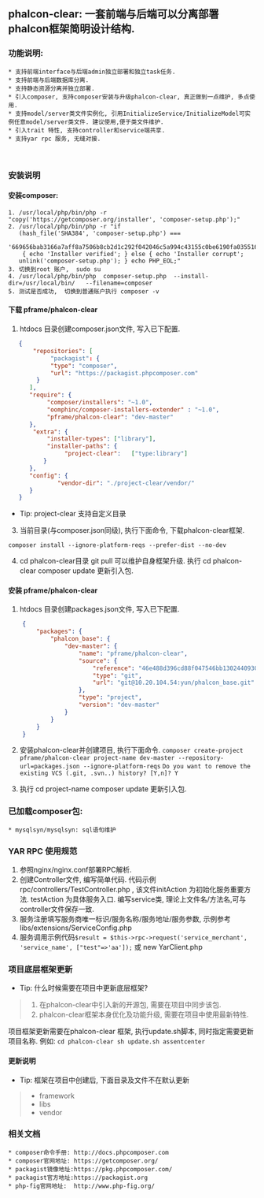 ## phalcon-clear: 一套前端与后端可以分离部署phalcon框架简明设计结构.


### 功能说明:

    * 支持前端interface与后端admin独立部署和独立task任务.
    * 支持前端与后端数据库分离.
    * 支持静态资源分离并独立部署.
    * 引入composer, 支持composer安装与升级phalcon-clear, 真正做到一点维护, 多点使用.
    * 支持model/server类文件实例化, 引用InitializeService/InitializeModel可实例任意model/server类文件. 建议使用,便于类文件维护.
    * 引入trait 特性, 支持controller和service端共享.
    * 支持yar rpc 服务, 无缝对接.
    

### 安装说明
#### 安装composer:
    1. /usr/local/php/bin/php -r "copy('https://getcomposer.org/installer', 'composer-setup.php');"
    2. /usr/local/php/bin/php -r "if
       (hash_file('SHA384', 'composer-setup.php') ===
       '669656bab3166a7aff8a7506b8cb2d1c292f042046c5a994c43155c0be6190fa0355160742ab2e1c88d40d5be660b410')
        { echo 'Installer verified'; } else { echo 'Installer corrupt';
       unlink('composer-setup.php'); } echo PHP_EOL;"
    3. 切换到root 账户,  sudo su
    4. /usr/local/php/bin/php  composer-setup.php  --install-dir=/usr/local/bin/   --filename=composer
    5. 测试是否成功,  切换到普通账户执行 composer -v

#### 下载 pframe/phalcon-clear

1. htdocs 目录创建composer.json文件, 写入已下配置.
```json
   {
       "repositories": [
            "packagist": {
            "type": "composer",
            "url": "https://packagist.phpcomposer.com"
        }
      ],
      "require": {
           "composer/installers": "~1.0",
           "oomphinc/composer-installers-extender" : "~1.0",
           "pframe/phalcon-clear": "dev-master"
      },
       "extra": {
           "installer-types": ["library"],
           "installer-paths": {
                "project-clear":   ["type:library"]
          }
      },
      "config": {
              "vendor-dir": "./project-clear/vendor/"
      }
   }

```
* Tip: project-clear 支持自定义目录




3. 当前目录(与composer.json同级), 执行下面命令, 下载phalcon-clear框架.

`composer install --ignore-platform-reqs --prefer-dist --no-dev`

4. cd phalcon-clear目录 git pull 可以维护自身框架升级. 执行 cd phalcon-clear composer update 更新引入包.


#### 安装 pframe/phalcon-clear

1. htdocs 目录创建packages.json文件, 写入已下配置.
```json
    {
        "packages": {
            "phalcon_base": {
                "dev-master": {
                    "name": "pframe/phalcon-clear",
                    "source": {
                        "reference": "46e488d396cd88f047546bb130244093093db823",
                        "type": "git",
                        "url": "git@10.20.104.54:yun/phalcon_base.git"
                    },
                    "type": "project",
                    "version": "dev-master"
                }
            }
        }
    }
```

2. 安装phalcon-clear并创建项目,  执行下面命令.
`composer create-project pframe/phalcon-clear project-name dev-master --repository-url=packages.json --ignore-platform-reqs`
`Do you want to remove the existing VCS (.git, .svn..) history? [Y,n]? Y`

3. 执行 cd project-name composer update 更新引入包.

### 已加载composer包:
    * mysqlsyn/mysqlsyn: sql语句维护

### YAR RPC 使用规范
1. 参照nginx/nginx.conf部署RPC解析.
2. 创建Controller文件, 编写简单代码.  代码示例 rpc/controllers/TestController.php , 该文件initAction 为初始化服务重要方法. testAction 为具体服务入口.
   编写service类, 理论上文件名/方法名,可与controller文件保存一致.
3. 服务注册填写服务商唯一标识/服务名称/服务地址/服务参数, 示例参考libs/extensions/ServiceConfig.php
4. 服务调用示例代码`$result = $this->rpc->request('service_merchant', 'service_name', ["test"=>'aa']);` 或 new YarClient.php


### 项目底层框架更新
* Tip: 什么时候需要在项目中更新底层框架?
> 1. 在phalcon-clear中引入新的开源包, 需要在项目中同步该包.
> 2. phalcon-clear框架本身优化及功能升级, 需要在项目中使用最新特性.


项目框架更新需要在phalcon-clear 框架, 执行update.sh脚本, 同时指定需要更新项目名称. 例如:
`cd phalcon-clear sh update.sh assentcenter`

#### 更新说明
 * Tip: 框架在项目中创建后, 下面目录及文件不在默认更新
> * framework
> * libs
> * vendor



### 相关文档
    * composer命令手册: http://docs.phpcomposer.com
    * composer官网地址: https://getcomposer.org/
    * packagist镜像地址:https://pkg.phpcomposer.com/
    * packagist官方地址:https://packagist.org
    * php-fig官网地址:  http://www.php-fig.org/





